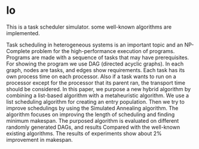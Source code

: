 # lo

This is a task scheduler simulator. some well-known algorithms are implemented.

Task scheduling in heterogeneous systems is an important topic and an NP-Complete problem for the high-performance execution of programs. Programs are made with a sequence of tasks that may have prerequisites. For showing the program we use DAG (directed acyclic graphs). In each graph, nodes are tasks, and edges show requirements. Each task has its own process time on each processor. Also if a task wants to run on a processor except for the processor that its parent ran, the transport time should be considered. In this paper, we purpose a new hybrid algorithm by combining a list-based algorithm with a metaheuristic algorithm. We use a list scheduling algorithm for creating an entry population. Then we try to improve schedulings by using the Simulated Annealing algorithm. The algorithm focuses on improving the length of scheduling and finding minimum makespan. The purposed algorithm is evaluated on different randomly generated DAGs, and results Compared with the well-known existing algorithms. The results of experiments show about 2% improvement in makespan.
